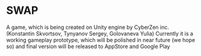# SWAP
A game, which is being created on Unity engine by CyberZen inc. (Konstantin Skvortsov, Tynyanov Sergey, Golovaneva Yulia) 
Currently it is a working gameplay prototype, which will be polished in near future (we hope so) and final version will be released to AppStore and Google Play
